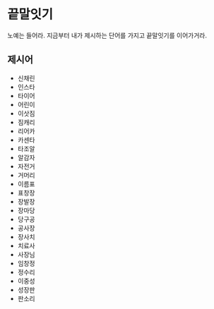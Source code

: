 # 끝말잇기
노예는 들어라. 지금부터 내가 제시하는 단어를 가지고 끝말잇기를 이어가거라.

## 제시어

- 신채린
- 인스타
- 타이어
- 어린이
- 이삿짐
- 짐캐리
- 리어카
- 카센타
- 타조알
- 알감자
- 자전거
- 거머리
- 이름표
- 표창장
- 장발장
- 장마당
- 당구공
- 공사장
- 장사치
- 치료사
- 사장님
- 임창정
- 정수리
- 이중성
- 성장판
- 판소리